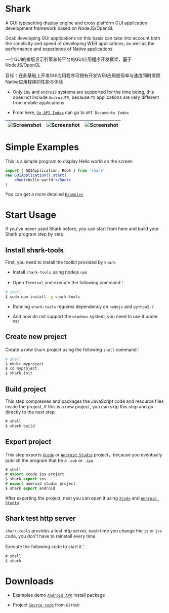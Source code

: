 Shark
===============

A GUI typesetting display engine and cross platform GUI application development framework based on NodeJS/OpenGL

Goal: developing GUI applications on this basis can take into account both the simplicity and speed of developing WEB applications, as well as the performance and experience of Native applications.

一个GUI的排版显示引擎和跨平台的GUI应用程序开发框架，基于NodeJS/OpenGL

目标：在此基础上开发GUI应用程序可拥有开发WEB应用般简单与速度同时兼顾Native应用程序的性能与体验


* Only `iOS` and `Android` systems are supported for the time being, this does not include `AndroidTV`, because `TV` applications are very different from mobile applications

* From here, [`Go API Index`](http://shark.io/doc/) can go to `API Documents Index`

| ![Screenshot](http://shark.io/img/0x0ss.jpg) | ![Screenshot](http://shark.io/img/0x0ss_3.jpg) | ![Screenshot](http://shark.io/img/0x0ss_4.jpg) |
|--|--|--|


# Simple Examples

This is a simple program to display Hello world on the screen

```jsx
import { GUIApplication, Root } from 'shark'
new GUIApplication().start(
	<Root>hello world!</Root>
)
```

You can get a more detailed [`Examples`]

# Start Usage

If you've never used Shark before, you can start from here and build your Shark program step by step.

## Install shark-tools

First, you need to install the toolkit provided by `Shark`

* Install `shark-tools` using nodejs `npm` 

* Open `Terminal` and execute the following command：

```sh
# shell
$ sudo npm install -g shark-tools

```
	
* Running `shark-tools` requires dependency on `nodejs` and `python2.7`

* And now do not support the `windows` system, you need to use it under `mac`

## Create new project

Create a new `Shark` project using the following `shell` command：

```sh
# shell
$ mkdir myproject
$ cd myproject
$ shark init
```

## Build project

This step compresses and packages the JavaScript code and resource files inside the project,
If this is a new project, you can skip this step and go directly to the next step

```js
# shell
$ shark build
```

## Export project

This step exports [`Xcode`] or [`Android Studio`] project，because you eventually publish the program that be a `.apk` or `.ipa`

```js
# shell
# export xcode ios project
$ shark export ios
# export android studio project
$ shark export android
```

After exporting the project, next you can open it using [`Xcode`] and [`Android Studio`]

## Shark test http server

`shark-tools` provides a test http server, each time you change the `js` or `jsx` code, you don't have to reinstall every time.

Execute the following code to start it：

```js
# shell
$ shark
```

# Downloads

* Examples demo [`Android APK`] Install package

* Project [`Source code`] from `Github`


[`Examples`]: https://github.com/louis-tru/shark/tree/master/demo
[`Xcode`]: https://developer.apple.com/library/content/documentation/IDEs/Conceptual/AppDistributionGuide/ConfiguringYourApp/ConfiguringYourApp.html
[`Android Studio`]: https://developer.android.com/studio/projects/create-project.html
[`Android APK`]: https://github.com/louis-tru/shark/releases/download/v0.1.0/examples-release.apk
[`NPM`]: https://www.npmjs.com/package/shark-tools
[`Source code`]: https://github.com/louis-tru/shark
